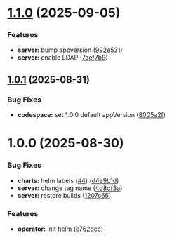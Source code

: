 # [1.1.0](https://github.com/codespace-operator/charts/compare/codespace-v1.0.1...codespace-v1.1.0) (2025-09-05)


### Features

* **server:** bump appversion ([992e531](https://github.com/codespace-operator/charts/commit/992e5319083fc97c8d002889f03f8743d1f8d387))
* **server:** enable LDAP ([7aef7b9](https://github.com/codespace-operator/charts/commit/7aef7b9a9b575ff58ae81c7df2fa6cf7319eb824))

## [1.0.1](https://github.com/codespace-operator/charts/compare/codespace-v1.0.0...codespace-v1.0.1) (2025-08-31)


### Bug Fixes

* **codespace:** set 1.0.0 default appVersion ([8005a2f](https://github.com/codespace-operator/charts/commit/8005a2f70f443f2594d9f0fc3572c4e6e4c78e3c))

# 1.0.0 (2025-08-30)


### Bug Fixes

* **charts:** helm labels ([#4](https://github.com/codespace-operator/charts/issues/4)) ([d4e9b1d](https://github.com/codespace-operator/charts/commit/d4e9b1de1943184dc6f2fdd319f2dbf6f526632d))
* **server:** change tag name ([4d8df3a](https://github.com/codespace-operator/charts/commit/4d8df3a2b863840f9f2649067fa8ffa6072a7cad))
* **server:** restore builds ([1207c65](https://github.com/codespace-operator/charts/commit/1207c655dbcfc78fc9eff7bd9cef3a3b9e813315))


### Features

* **operator:** init helm ([e762dcc](https://github.com/codespace-operator/charts/commit/e762dcc3ea81ac785abea6295d97365e4a5ba11f))
